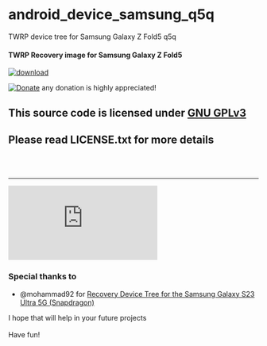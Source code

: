 # android_device_samsung_q5q
TWRP device tree for Samsung Galaxy Z Fold5 q5q

#### TWRP Recovery image for Samsung Galaxy Z Fold5
[![download](https://img.shields.io/github/downloads/serdeliuk/android_device_samsung_q5q/total)](https://github.com/serdeliuk/android_device_samsung_q5q/releases/download/2/twrp-3.7.0_12-1-q5q.img.tar.gz)

[![Donate](https://img.shields.io/badge/Donate-PayPal-green.svg)](https://paypal.me/serdeliuk) any donation is highly appreciated!

## This source code is licensed under [GNU GPLv3](https://www.gnu.org/licenses/gpl-3.0.html#preamble)
## Please read LICENSE.txt for more details


<br><br>

---
![TWRP](https://github.com/serdeliuk/android_device_samsung_q5q/blob/master/img/q5q.img)

### Special thanks to
- @mohammad92 for [Recovery Device Tree for the Samsung Galaxy S23 Ultra 5G (Snapdragon)](https://github.com/mohammad92/android_device_samsung_dm3q)

I hope that will help in your future projects<br><br>
Have fun!
